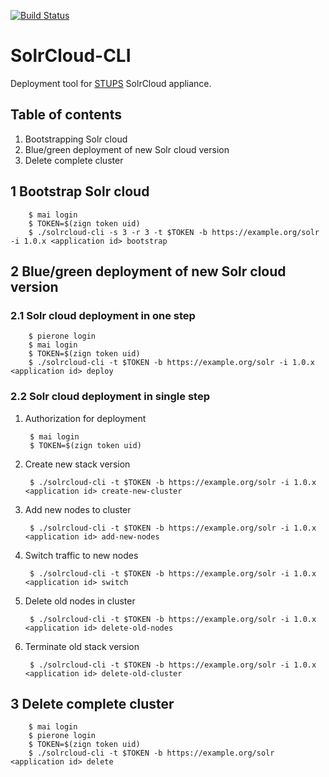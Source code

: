 [![Build Status](https://travis-ci.org/zalando/solrcloud-cli.svg)](https://travis-ci.org/zalando/solrcloud-cli)

# SolrCloud-CLI

Deployment tool for [STUPS](https://stups.io/) SolrCloud appliance.

## Table of contents
1. Bootstrapping Solr cloud
2. Blue/green deployment of new Solr cloud version
3. Delete complete cluster

## 1 Bootstrap Solr cloud

        $ mai login
        $ TOKEN=$(zign token uid)
        $ ./solrcloud-cli -s 3 -r 3 -t $TOKEN -b https://example.org/solr -i 1.0.x <application id> bootstrap


## 2 Blue/green deployment of new Solr cloud version

### 2.1 Solr cloud deployment in one step

        $ pierone login
        $ mai login
        $ TOKEN=$(zign token uid)
        $ ./solrcloud-cli -t $TOKEN -b https://example.org/solr -i 1.0.x <application id> deploy

### 2.2 Solr cloud deployment in single step
1. Authorization for deployment

        $ mai login
        $ TOKEN=$(zign token uid)

2. Create new stack version
        
        $ ./solrcloud-cli -t $TOKEN -b https://example.org/solr -i 1.0.x <application id> create-new-cluster

3. Add new nodes to cluster
        
        $ ./solrcloud-cli -t $TOKEN -b https://example.org/solr -i 1.0.x <application id> add-new-nodes

4. Switch traffic to new nodes
        
        $ ./solrcloud-cli -t $TOKEN -b https://example.org/solr -i 1.0.x <application id> switch

5. Delete old nodes in cluster
        
        $ ./solrcloud-cli -t $TOKEN -b https://example.org/solr -i 1.0.x <application id> delete-old-nodes

6. Terminate old stack version
        
        $ ./solrcloud-cli -t $TOKEN -b https://example.org/solr -i 1.0.x <application id> delete-old-cluster

## 3 Delete complete cluster

        $ mai login
        $ pierone login
        $ TOKEN=$(zign token uid)
        $ ./solrcloud-cli -t $TOKEN -b https://example.org/solr <application id> delete

